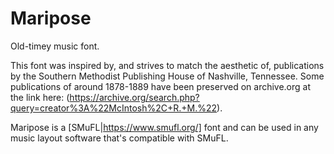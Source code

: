 # Maripose
Old-timey music font.

This font was inspired by, and strives to match the aesthetic of, publications by the Southern Methodist Publishing House of Nashville, Tennessee. Some publications of around 1878-1889 have been preserved on archive.org at the link here: (https://archive.org/search.php?query=creator%3A%22McIntosh%2C+R.+M.%22).

Maripose is a [SMuFL|https://www.smufl.org/] font and can be used in any music layout software that's compatible with SMuFL.

